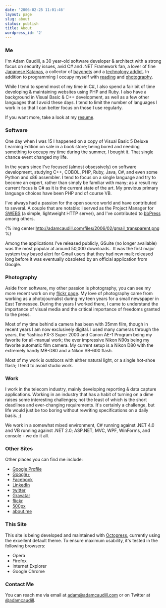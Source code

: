 ```yaml
---
date: '2006-02-25 11:01:46'
layout: page
slug: about
status: publish
title: About
wordpress_id: '2'
---
```


### Me

I'm Adam Caudill, a 30 year-old software developer & architect with a strong focus on security issues, avid C# and .NET Framework fan, a lover of fine [Japanese Katanas](http://flickr.com/photos/adamcaudill/sets/72157594276549640/), a collector of [bayonets](/bayonet-collection/) and a [technology addict](http://flickr.com/photos/adamcaudill/165413413/in/set-72157594155854220/). In addition to programming I occupy myself with [reading](/reading/) and [photography](/photo/).

While I tend to spend most of my time in C#, I also spend a fair bit of time developing & maintaining websites using PHP and Ruby. I also have a background in Visual Basic & C++ development, as well as a few other languages that I avoid these days. I tend to limit the number of languages I work in so that I can better focus on those I use regularly.

If you want more, take a look at my [resume](/resume/).

### Software

One day when I was 15 I happened on a copy of Visual Basic 5 Deluxe Learning Edition on sale in a book store; being bored and needing something to occupy my time during the summer, I bought it. That single chance event changed my life.

In the years since I've focused (almost obsessively) on software development, studying C++, COBOL, PHP, Ruby, Java, C#, and even some Python and x86 assembler. I tend to focus on a single language and try to become an expert, rather than simply be familiar with many; as a result my current focus is C# as it is the current state of the art. My previous primary language choices have been PHP and of course VB.

I've always had a passion for the open source world and have contributed to several. A couple that are notable: I served as the Project Manager for [SWEBS](http://sourceforge.net/projects/swebs/) (a simple, lightweight HTTP server), and I've contributed to [bbPress](http://bbpress.org/) among others.

{% img center http://adamcaudill.com/files/2006/02/gmail_transparent.png %}

Among the applications I've released publicly, GSuite (no longer available) was the most popular at around 50,000 downloads.  It was the first major system tray based alert for Gmail users that they had new mail; released long before it was eventually obsoleted by an official application from Google.

### Photography

Aside from software, my other passion is photography, you can see my more recent work on my [flickr page](http://www.flickr.com/photos/adamcaudill/). My love of photography came from working as a photojournalist during my teen years for a small newspaper in East Tennessee. During the years I worked there, I came to understand the importance of visual media and the critical importance of freedoms granted to the press.

Most of my time behind a camera has been with 35mm film, though in recent years I am now exclusively digital. I used many cameras through the years, the Yashica FX-3 Super 2000 and Canon AE-1 Program being my favorite for all-manual work; the ever impressive Nikon N90s being my favorite automatic film camera. My current setup is a Nikon D80 with the extremely handy MB-D80 and a Nikon SB-600 flash.

Most of my work is outdoors with either natural light, or a single hot-shoe flash; I tend to avoid studio work.

### Work

I work in the telecom industry, mainly developing reporting & data capture applications. Working in an industry that has a habit of turning on a dime raises some interesting challenges; not the least of which is the short deadlines and ever-changing requirements. It's certainly a challenge, but life would just be too boring without rewriting specifications on a daily basis. ;)

We work in a somewhat mixed environment, C# running against .NET 4.0 and VB running against .NET 2.0; ASP.NET, MVC, WPF, WinForms, and console - we do it all.

### Other Sites

Other places you can find me include:

  * [Google Profile](https://plus.google.com/u/0/109237624840576725591/about)
  * [Google+](https://plus.google.com/u/0/109237624840576725591/posts)
  * [Facebook](http://www.facebook.com/adamcaudill)
  * [LinkedIn](http://www.linkedin.com/in/adamcaudill)
  * [twitter](http://twitter.com/adamcaudill)
  * [Gravatar](http://en.gravatar.com/plenojure)
  * [flickr](http://www.flickr.com/photos/adamcaudill/)
  * [500px](http://500px.com/adamcaudill)
  * [about.me](http://about.me/adamcaudill)

### This Site

This site is being developed and maintained with [Octopress](http://octopress.org/), currently using the excellent default theme. To ensure maximum usability, it's tested in the following browsers:

  * Opera
  * Firefox
  * Internet Explorer
  * Google Chrome

### Contact Me

You can reach me via email at [adam@adamcaudill.com](mailto:adam@adamcaudill.com) or on Twitter at [@adamcaudill](http://twitter.com/adamcaudill).

